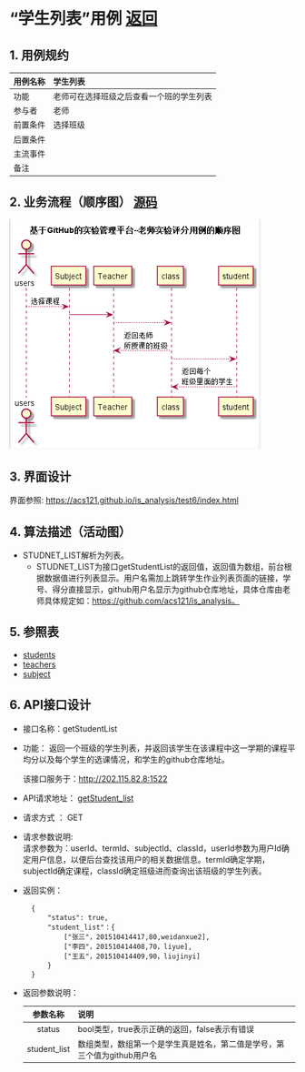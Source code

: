# “学生列表”用例 [返回](./README.md)
## 1. 用例规约


|用例名称|学生列表|
|-------|:-------------|
|功能|老师可在选择班级之后查看一个班的学生列表|
|参与者|老师|
|前置条件|选择班级|
|后置条件| |
|主流事件| |
|备注| |
## 2. 业务流程（顺序图） [源码](../src/student_list.puml)
![](../images/student_list.png) 
## 3. 界面设计
界面参照: https://acs121.github.io/is_analysis/test6/index.html

## 4. 算法描述（活动图）

- STUDNET_LIST解析为列表。
  - STUDNET_LIST为接口getStudentList的返回值，返回值为数组，前台根据数据值进行列表显示。用户名需加上跳转学生作业列表页面的链接，学号、得分直接显示，github用户名显示为github仓库地址，具体仓库由老师具体规定如：https://github.com/acs121/is_analysis。

## 5. 参照表

- [students](../数据库设计.md/#STUDENTS)
- [teachers](../数据库设计.md/#TEACHERS)
- [subject](../数据库设计.md/#Subjects)

## 6. API接口设计

- 接口名称：getStudentList
    
- 功能：
    返回一个班级的学生列表，并返回该学生在该课程中这一学期的课程平均分以及每个学生的选课情况，和学生的github仓库地址。  
    
    该接口服务于：http://202.115.82.8:1522
    
- API请求地址： [getStudent_list](../interface/getStudent_list.md)

- 请求方式 ：
    GET  

- 请求参数说明:        
    请求参数为：userId、termId、subjectId、classId，userId参数为用户Id确定用户信息，以便后台查找该用户的相关数据信息。termId确定学期，subjectId确定课程，classId确定班级进而查询出该班级的学生列表。
    
- 返回实例：

        {
            "status": true,
            "student_list"：{
                ["张三"，201510414417,80,weidanxue2],
                ["李四"，201510414408,70，liyue],
                ["王五"，201510414409,90，liujinyi]
            }
        }
  
- 返回参数说明：    
 
  |参数名称|说明|
  |:---------:|:--------------------------------------------------------|      
  |status|bool类型，true表示正确的返回，false表示有错误|
  |student_list|数组类型，数组第一个是学生真是姓名，第二值是学号，第三个值为github用户名|
